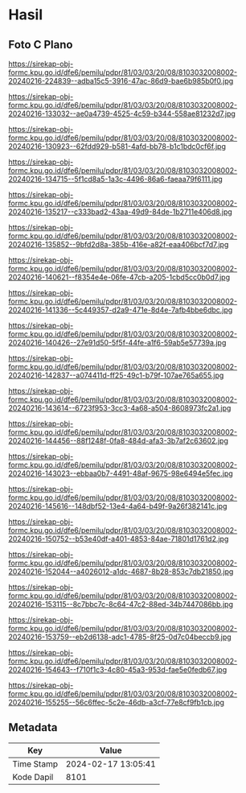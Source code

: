 # Hasil

## Foto C Plano

https://sirekap-obj-formc.kpu.go.id/dfe6/pemilu/pdpr/81/03/03/20/08/8103032008002-20240216-224839--adba15c5-3916-47ac-86d9-bae6b985b0f0.jpg

https://sirekap-obj-formc.kpu.go.id/dfe6/pemilu/pdpr/81/03/03/20/08/8103032008002-20240216-133032--ae0a4739-4525-4c59-b344-558ae81232d7.jpg

https://sirekap-obj-formc.kpu.go.id/dfe6/pemilu/pdpr/81/03/03/20/08/8103032008002-20240216-130923--62fdd929-b581-4afd-bb78-b1c1bdc0cf6f.jpg

https://sirekap-obj-formc.kpu.go.id/dfe6/pemilu/pdpr/81/03/03/20/08/8103032008002-20240216-134715--5f1cd8a5-1a3c-4496-86a6-faeaa79f6111.jpg

https://sirekap-obj-formc.kpu.go.id/dfe6/pemilu/pdpr/81/03/03/20/08/8103032008002-20240216-135217--c333bad2-43aa-49d9-84de-1b2711e406d8.jpg

https://sirekap-obj-formc.kpu.go.id/dfe6/pemilu/pdpr/81/03/03/20/08/8103032008002-20240216-135852--9bfd2d8a-385b-416e-a82f-eaa406bcf7d7.jpg

https://sirekap-obj-formc.kpu.go.id/dfe6/pemilu/pdpr/81/03/03/20/08/8103032008002-20240216-140621--f8354e4e-06fe-47cb-a205-1cbd5cc0b0d7.jpg

https://sirekap-obj-formc.kpu.go.id/dfe6/pemilu/pdpr/81/03/03/20/08/8103032008002-20240216-141336--5c449357-d2a9-471e-8d4e-7afb4bbe6dbc.jpg

https://sirekap-obj-formc.kpu.go.id/dfe6/pemilu/pdpr/81/03/03/20/08/8103032008002-20240216-140426--27e91d50-5f5f-44fe-a1f6-59ab5e57739a.jpg

https://sirekap-obj-formc.kpu.go.id/dfe6/pemilu/pdpr/81/03/03/20/08/8103032008002-20240216-142837--a074411d-ff25-49c1-b79f-107ae765a655.jpg

https://sirekap-obj-formc.kpu.go.id/dfe6/pemilu/pdpr/81/03/03/20/08/8103032008002-20240216-143614--6723f953-3cc3-4a68-a504-8608973fc2a1.jpg

https://sirekap-obj-formc.kpu.go.id/dfe6/pemilu/pdpr/81/03/03/20/08/8103032008002-20240216-144456--88f1248f-0fa8-484d-afa3-3b7af2c63602.jpg

https://sirekap-obj-formc.kpu.go.id/dfe6/pemilu/pdpr/81/03/03/20/08/8103032008002-20240216-143023--ebbaa0b7-4491-48af-9675-98e6494e5fec.jpg

https://sirekap-obj-formc.kpu.go.id/dfe6/pemilu/pdpr/81/03/03/20/08/8103032008002-20240216-145616--148dbf52-13e4-4a64-b49f-9a26f382141c.jpg

https://sirekap-obj-formc.kpu.go.id/dfe6/pemilu/pdpr/81/03/03/20/08/8103032008002-20240216-150752--b53e40df-a401-4853-84ae-71801d1761d2.jpg

https://sirekap-obj-formc.kpu.go.id/dfe6/pemilu/pdpr/81/03/03/20/08/8103032008002-20240216-152044--a4026012-a1dc-4687-8b28-853c7db21850.jpg

https://sirekap-obj-formc.kpu.go.id/dfe6/pemilu/pdpr/81/03/03/20/08/8103032008002-20240216-153115--8c7bbc7c-8c64-47c2-88ed-34b7447086bb.jpg

https://sirekap-obj-formc.kpu.go.id/dfe6/pemilu/pdpr/81/03/03/20/08/8103032008002-20240216-153759--eb2d6138-adc1-4785-8f25-0d7c04beccb9.jpg

https://sirekap-obj-formc.kpu.go.id/dfe6/pemilu/pdpr/81/03/03/20/08/8103032008002-20240216-154643--f710f1c3-4c80-45a3-953d-fae5e0fedb67.jpg

https://sirekap-obj-formc.kpu.go.id/dfe6/pemilu/pdpr/81/03/03/20/08/8103032008002-20240216-155255--56c6ffec-5c2e-46db-a3cf-77e8cf9fb1cb.jpg


## Metadata

| Key        | Value               |
| ---------- | ------------------- |
| Time Stamp | 2024-02-17 13:05:41 |
| Kode Dapil | 8101                |



